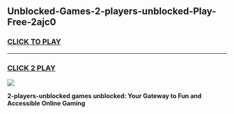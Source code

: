 
## Unblocked-Games-2-players-unblocked-Play-Free-2ajc0
<h3>
<a href="https://premium76.site?title=2-players-unblocked&ref=21A">CLICK TO PLAY</a></h3>
<hr>

<h3>
<a href="https://premium76.site?title=2-players-unblocked&ref=21A">CLICK 2 PLAY</a>
  
</h3>

<a href="https://premium76.site?title=2-players-unblocked&ref=21A"><img src="https://clearcache.store/games.png"></a>


**2-players-unblocked games unblocked: Your Gateway to Fun and Accessible Online Gaming**
